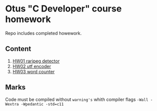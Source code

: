 # Otus "C Developer" course homework 

Repo includes completed howework.

## Content
    
1. [HW01 rarjpeg detector](./HW01-rarjpeg)
2. [HW02 utf encoder](./HW02-utf-encoder)
2. [HW03 word counter](./HW03-hashmap)

## Marks

Code must be compiled without `warning's` whith compiler flags `-Wall -Wextra -Wpedantic -std=c11`
